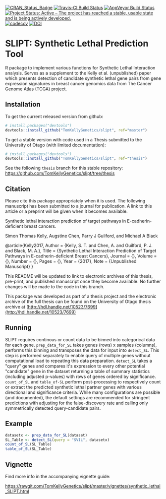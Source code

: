 [![CRAN_Status_Badge](http://www.r-pkg.org/badges/version/slipt)](https://cran.r-project.org/package=slipt)
[![Travis-CI Build Status](https://travis-ci.org/TomKellyGenetics/slipt.svg?branch=master)](https://travis-ci.org/TomKellyGenetics/slipt)
[![AppVeyor Build Status](https://ci.appveyor.com/api/projects/status/github/TomKellyGenetics/slipt?branch=master&svg=true)](https://ci.appveyor.com/project/TomKellyGenetics/slipt)
[![Project Status: Active – The project has reached a stable, usable state and is being actively developed.](http://www.repostatus.org/badges/latest/active.svg)](http://www.repostatus.org/#active)
[![codecov](https://codecov.io/gh/TomKellyGenetics/slipt/branch/master/graph/badge.svg)](https://codecov.io/gh/TomKellyGenetics/slipt)
[![DOI](https://zenodo.org/badge/55461436.svg)](https://zenodo.org/badge/latestdoi/55461436)

SLIPT: Synthetic Lethal Prediction Tool
===================

R package to implement various functions for Synthetic Lethal Interaction analysis. Serves as a supplement to the Kelly et al. (unpublished) paper which presents detection of candidate synthetic lethal gene pairs from gene expression signatures in breast cancer genomics data from The Cancer Genome Atlas (TCGA) project. 

## Installation

To get the current released version from github:

```R
# install.packages("devtools")
devtools::install_github("TomKellyGenetics/slipt", ref="master")
```

To get a stable version with code used in a Thesis submitted to the University of Otago (with limited documentation):

```R
# install.packages("devtools")
devtools::install_github("TomKellyGenetics/slipt", ref="thesis")
```

See the following `thesis` branch for this stable repository: https://github.com/TomKellyGenetics/slipt/tree/thesis


## Citation 

Please cite this package appropriately when it is used. The following manuscript has been submitted to a journal for publication. A link to this article or a preprint will be given when it becomes available.

Synthetic lethal interaction prediction of target pathways in E-cadherin-deficient breast cancers.

Simon Thomas Kelly, Augstine Chen, Parry J Guilford, and Michael A Black

@article{Kelly2017,
   Author = {Kelly, S. T. and Chen, A. and Guilford, P. J. and Black, M. A.},
   Title = {Synthetic Lethal Interaction Prediction of Target Pathways in E-cadherin-deficient Breast Cancers},
   Journal = {},
   Volume = {},
   Number = {},
   Pages = {},
      Year = {2017},
   Note = {Unpublished Manuscript} }

This README will be updated to link to electronic archives of this thesis, pre-print, and published manuscript once they become available. No further changes will be made to the code in this branch.

This package was developed as part of a thesis project and the electronic archive of the full thesis can be found on the University of Otago thesis archive at [http://hdl.handle.net/10523/7699](http://hdl.handle.net/10523/7699)

## Running

SLIPT requires continous or count data to be binned into categorical data for each gene. `prep_data_for_SL` takes genes (rows) x samples (columns), performs this binning and transposes the data for input into `detect_SL`. This step is performed separately to enable query of multiple genes without computational load to repeating this data preparation. `detect_SL` takes a "query" genes and compares it's expression to every other potential "candidate" gene in the dataset returning a table of summary statistics (including adjusted p-values) with rows of genes ordered by significance. `count_of_SL` and `table_of-SL` perform post-processing to respectively count or extract the predicted synthetic lethal partner genes with various directional and significance criteria. While many configurations are possible (and documented), the default settings are recommended for stringent predictions with adjusting for the false-discovery rate and calling only symmetrically detected query-candidate pairs.

## Example
```R
datasetx <- prep_data_for_SL(dataset)
SL_Table <- detect_SL(query = "SVIL", datasetx)
count_of_SL(SL_Table)
table_of_SL(SL_Table)
```


## Vignette

Find more info in the accompanying vignette guide:

https://rawgit.com/TomKellyGenetics/slipt/master/vignettes/synthetic_lethal_SLIPT.html

